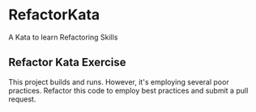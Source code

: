 # RefactorKata
A Kata to learn Refactoring Skills

## Refactor Kata Exercise

This project builds and runs. However, it's employing several poor practices. Refactor this code to employ best practices and submit a pull request.
